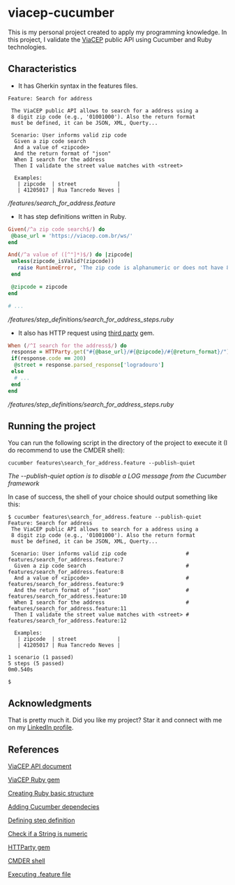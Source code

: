 # viacep-cucumber
This is my personal project created to apply my programming knowledge. In this project, I validate the [ViaCEP](https://viacep.com.br/) public API using Cucumber and Ruby technologies. 

## Characteristics
 - It has Gherkin syntax in the features files.

```gherkin
Feature: Search for address

 The ViaCEP public API allows to search for a address using a
 8 digit zip code (e.g., '01001000'). Also the return format
 must be defined, it can be JSON, XML, Querty...

 Scenario: User informs valid zip code
  Given a zip code search
  And a value of <zipcode>
  And the return format of "json"
  When I search for the address
  Then I validate the street value matches with <street>

  Examples:
   | zipcode  | street             |
   | 41205017 | Rua Tancredo Neves |
```

*/features/search_for_address.feature*

- It has step definitions written in Ruby.

```ruby
Given(/^a zip code search$/) do
 @base_url = 'https://viacep.com.br/ws/'
end

And(/^a value of ([^"]*)$/) do |zipcode|
 unless(zipcode_isValid?(zipcode))
   raise RuntimeError, 'The zip code is alphanumeric or does not have 8 digits'
 end

 @zipcode = zipcode
end

# ...
```

*/features/step_definitions/search_for_address_steps.ruby*

- It also has HTTP request using [third party](https://github.com/jnunemaker/httparty) gem.

```ruby
When (/^I search for the address$/) do
 response = HTTParty.get("#{@base_url}/#{@zipcode}/#{@return_format}/")
 if(response.code == 200)
  @street = response.parsed_response['logradouro']
 else
  # ...
 end 
end
```

*/features/step_definitions/search_for_address_steps.ruby*

## Running the project
You can run the following script in the directory of the project to execute it (I do recommend to use the CMDER shell):

```
cucumber features\search_for_address.feature --publish-quiet
```

*The --publish-quiet option is to disable a LOG message from the Cucumber framework*

In case of success, the shell of your choice should output something like this:

```
$ cucumber features\search_for_address.feature --publish-quiet
Feature: Search for address
 The ViaCEP public API allows to search for a address using a
 8 digit zip code (e.g., '01001000'). Also the return format
 must be defined, it can be JSON, XML, Querty...

 Scenario: User informs valid zip code                   # features/search_for_address.feature:7
  Given a zip code search                                # features/search_for_address.feature:8
  And a value of <zipcode>                               # features/search_for_address.feature:9
  And the return format of "json"                        # features/search_for_address.feature:10
  When I search for the address                          # features/search_for_address.feature:11
  Then I validate the street value matches with <street> # features/search_for_address.feature:12

  Examples:
   | zipcode  | street             |
   | 41205017 | Rua Tancredo Neves |

1 scenario (1 passed)
5 steps (5 passed)
0m0.540s

$
```

## Acknowledgments
That is pretty much it. Did you like my project? Star it and connect with me on my [LinkedIn profile](www.linkedin.com/in/tiagocastrobarbosa).

## References
[ViaCEP API document](https://viacep.com.br/)

[ViaCEP Ruby gem](https://github.com/marcelobarreto/via_cep)

[Creating Ruby basic structure](https://stackoverflow.com/questions/30358612/how-to-create-a-gemfile)

[Adding Cucumber dependecies](https://cucumber.io/docs/installation/ruby/)

[Defining step definition](https://www.guru99.com/cucumber-basics.html)

[Check if a String is numeric](https://mentalized.net/journal/2011/04/14/ruby-how-to-check-if-a-string-is-numeric/)

[HTTParty gem](https://github.com/jnunemaker/httparty)

[CMDER shell](https://cmder.net/)

[Executing .feature file](https://www.youtube.com/watch?v=YcepXZ2VR0I)
